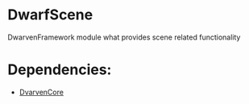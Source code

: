 # DwarfScene
DwarvenFramework module what provides scene related functionality

Dependencies:
=============
- [DvarvenCore](https://github.com/Caostick/DwarvenFramework/tree/main/DwarvenCore)
